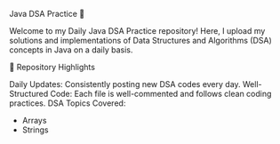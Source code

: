 Java DSA Practice 🚀

Welcome to my Daily Java DSA Practice repository! Here, I upload my solutions and implementations of Data Structures and Algorithms (DSA) concepts in Java on a daily basis.

📌 Repository Highlights

Daily Updates: Consistently posting new DSA codes every day.
Well-Structured Code: Each file is well-commented and follows clean coding practices.
DSA Topics Covered:
* Arrays
* Strings
